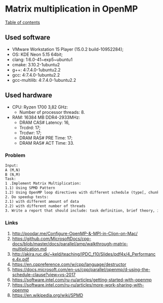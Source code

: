 # Matrix multiplication in OpenMP
[Table of contents](https://github.com/fedy95/HighPerformanceComputing/blob/master/README.md)

## Used software
- VMware Workstation 15 Player (15.0.2 build-10952284);
- OS: KDE Neon 5.15 64bit;
- clang: 1:6.0-41~exp5~ubuntu1
- cmake: 3.10.2-1ubuntu2
- g++: 4:7.4.0-1ubuntu2.2
- gcc: 4:7.4.0-1ubuntu2.2
- gcc-multilib: 4:7.4.0-1ubuntu2.2
     
## Used hardware
- CPU: Ryzen 1700 3,82 GHz:
  - Number of processor threads: 8.
- RAM: 16384 MB DDR4-2933MHz:
  - DRAM CAS# Latency: 16,
  - Trcdrd: 17;
  - Trcdwr: 17;
  - DRAM RAS# PRE Time: 17;
  - DRAM RAS# ACT Time: 33.

### Problem
```txt
Input:
A (M,N)
B (N,M)
Task: 
1 .Implement Matrix Multiplication:
1.1) Using SPMD Pattern
1.2) Using OpenMP loop directives with different schedule (type[, chunk]) configurations.
2. Do speedup tests:
2.1) with different amount of data
2.2) with different number of threads
3. Write a report that should include: task definition, brief theory, implementation description, test results (tables, graphics…)

```

### Links
1) http://poodar.me/Configure-OpenMP-&-MPI-in-Clion-on-Mac/
2) https://github.com/MicrosoftDocs/cpp-docs/blob/master/docs/parallel/amp/walkthrough-matrix-multiplication.md
3) http://akira.ruc.dk/~keld/teaching/IPDC_f10/Slides/pdf4x/4_Performance.4x.pdf
4) https://en.cppreference.com/w/cpp/language/destructor
5) https://docs.microsoft.com/en-us/cpp/parallel/openmp/d-using-the-schedule-clause?view=vs-2017
6) https://software.intel.com/ru-ru/articles/getting-started-with-openmp
7) https://software.intel.com/ru-ru/articles/more-work-sharing-with-openmp
8) https://en.wikipedia.org/wiki/SPMD
